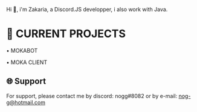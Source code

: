 Hi 👋, i'm Zakaria, a Discord.JS developper, i also work with Java.

# 🚀 CURRENT PROJECTS

• MOKABOT

• MOKA CLIENT 


## 🌐 Support

For support, please contact me by discord: nogg#8082 or by e-mail: nog-g@hotmail.com
